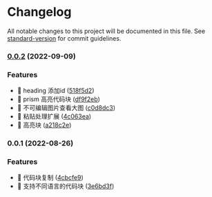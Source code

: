 # Changelog

All notable changes to this project will be documented in this file. See [standard-version](https://github.com/conventional-changelog/standard-version) for commit guidelines.

### [0.0.2](https://github.com/bons-space/bons-editor/compare/v0.0.1...v0.0.2) (2022-09-09)


### Features

* 🎸 heading 添加id ([518f5d2](https://github.com/bons-space/bons-editor/commit/518f5d286ec732f1b899a14e501e755f90317e67))
* 🎸 prism 高亮代码块 ([df9f2eb](https://github.com/bons-space/bons-editor/commit/df9f2eb264cf38bde1f6c4ec2ed83a1239112872))
* 🎸 不可编辑图片查看大图 ([c0d8dc3](https://github.com/bons-space/bons-editor/commit/c0d8dc373c6a330ac43d4ad0e5dde8788d874451))
* 🎸 粘贴处理扩展 ([4c063ea](https://github.com/bons-space/bons-editor/commit/4c063ea22061aabe86116ed1c3a422b43d6bed4f))
* 🎸 高亮块 ([a218c2e](https://github.com/bons-space/bons-editor/commit/a218c2e10776c423c012d58d75c9899660d861a6))

### 0.0.1 (2022-08-26)


### Features

* 🎸 代码块复制 ([4cbcfe9](https://github.com/bons-space/bons-editor/commit/4cbcfe95c318e37f3c864ef3372682c0f5003eb1))
* 🎸 支持不同语言的代码块 ([3e6bd3f](https://github.com/bons-space/bons-editor/commit/3e6bd3fc4ba1228d0c159c32a2930c722502c84e))

